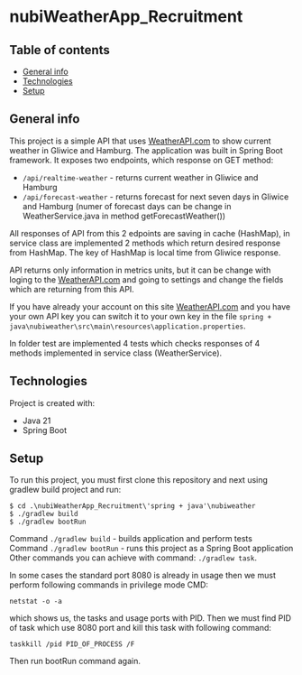 # nubiWeatherApp_Recruitment

## Table of contents

- [General info](#general-info)
- [Technologies](#technologies)
- [Setup](#setup)

## General info

This project is a simple API that uses [WeatherAPI.com](https://www.weatherapi.com/) to show current weather in Gliwice and Hamburg. The application was built in Spring Boot framework. It exposes two endpoints, which response on GET method:

- `/api/realtime-weather` - returns current weather in Gliwice and Hamburg
- `/api/forecast-weather` - returns forecast for next seven days in Gliwice and Hamburg (numer of forecast days can be change in WeatherService.java in method getForecastWeather())

All responses of API from this 2 edpoints are saving in cache (HashMap), in service class are implemented 2 methods which return desired response from HashMap. The key of HashMap is local time from Gliwice response.

API returns only information in metrics units, but it can be change with loging to the [WeatherAPI.com](https://www.weatherapi.com/login.aspx) and going to settings and change the fields which are returning from this API.

If you have already your account on this site [WeatherAPI.com](https://www.weatherapi.com/) and you have your own API key you can switch it to your own key in the file `spring + java\nubiweather\src\main\resources\application.properties`.

In folder test are implemented 4 tests which checks responses of 4 methods implemented in service class (WeatherService).

## Technologies

Project is created with:

- Java 21
- Spring Boot

## Setup

To run this project, you must first clone this repository and next using gradlew build project and run:

```
$ cd .\nubiWeatherApp_Recruitment\'spring + java'\nubiweather
$ ./gradlew build
$ ./gradlew bootRun
```

Command `./gradlew build` - builds application and perform tests\
Command `./gradlew bootRun` - runs this project as a Spring Boot application\
Other commands you can achieve with command: `./gradlew task`.

In some cases the standard port 8080 is already in usage then we must perform following commands in privilege mode CMD:

```
netstat -o -a
```

which shows us, the tasks and usage ports with PID. Then we must find PID of task which use 8080 port and kill this task with following command:

```
taskkill /pid PID_OF_PROCESS /F
```

Then run bootRun command again.
